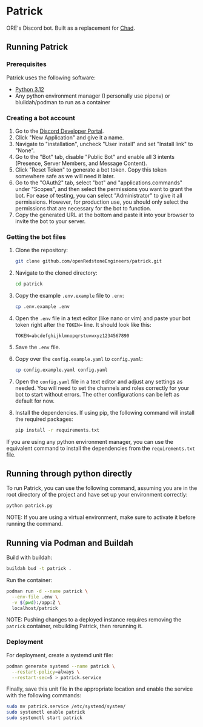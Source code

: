 # Patrick

ORE's Discord bot. Built as a replacement for [Chad](https://github.com/openRedstoneEngineers/chad).

## Running Patrick

### Prerequisites

Patrick uses the following software:

- [Python 3.12](https://www.python.org/downloads/release/python-31210/)
- Any python environment manager (I personally use pipenv) or bluildah/podman to run as a container

### Creating a bot account

1. Go to the [Discord Developer Portal](https://discord.com/developers/applications).
2. Click "New Application" and give it a name.
3. Navigate to "installation", uncheck "User install" and set "Install link" to "None".
4. Go to the "Bot" tab, disable "Public Bot" and enable all 3 intents (Presence, Server Members, and Message Content).
5. Click "Reset Token" to generate a bot token. Copy this token somewhere safe as we will need it later.
6. Go to the "OAuth2" tab, select "bot" and "applications.commands" under "Scopes", and then select the permissions you want to grant the bot. For ease of testing, you can select "Administrator" to give it all permissions. However, for production use, you should only select the permissions that are necessary for the bot to function.
7. Copy the generated URL at the bottom and paste it into your browser to invite the bot to your server.

### Getting the bot files

1. Clone the repository:

    ```bash
    git clone github.com/openRedstoneEngineers/patrick.git
    ```

2. Navigate to the cloned directory:

    ```bash
    cd patrick
    ```

3. Copy the example `.env.example` file to `.env`:

    ```bash
    cp .env.example .env
    ```

4. Open the `.env` file in a text editor (like nano or vim) and paste your bot token right after the `TOKEN=` line. It should look like this:

    ```plaintext
    TOKEN=abcdefghijklmnopqrstuvwxyz1234567890
    ```

5. Save the `.env` file.
6. Copy over the `config.example.yaml` to `config.yaml`:

    ```bash
    cp config.example.yaml config.yaml
    ```

7. Open the `config.yaml` file in a text editor and adjust any settings as needed. You will need to set the channels and roles correctly for your bot to start without errors. The other configurations can be left as default for now.
8. Install the dependencies. If using pip, the following command will install the required packages:

    ```bash
    pip install -r requirements.txt
    ```

If you are using any python environment manager, you can use the equivalent command to install the dependencies from the `requirements.txt` file.

## Running through python directly

To run Patrick, you can use the following command, assuming you are in the root directory of the project and have set up your environment correctly:

```bash
python patrick.py
```

NOTE: If you are using a virtual environment, make sure to activate it before running the command.

## Running via Podman and Buildah

Build with buildah:

```bash
buildah bud -t patrick .
```

Run the container:

```bash
podman run -d --name patrick \
  --env-file .env \
  -v $(pwd):/app:Z \
  localhost/patrick
```

NOTE: Pushing changes to a deployed instance requires removing the `patrick` container, rebuilding Patrick, then rerunning it.

### Deployment

For deployment, create a systemd unit file:

```bash
podman generate systemd --name patrick \
  --restart-policy=always \
  --restart-sec=5 > patrick.service
```

Finally, save this unit file in the appropriate location and enable the service with the following commands:

```bash
sudo mv patrick.service /etc/systemd/system/
sudo systemctl enable patrick
sudo systemctl start patrick
```
